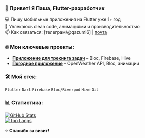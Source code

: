### 👋 Привет! Я Паша, Flutter-разработчик  

💻 Пишу мобильные приложения на Flutter уже 1+ год  
🚀 Увлекаюсь clean code, анимациями и производительностью  
📫 Как связаться: [телеграм/@qazumi6] | [почта](pgriskevic75@gmail.com)  

### 🔥 Мои ключевые проекты:  
- [**Приложение для трекинга задач**]((https://github.com/pashaxd/task_organizer)) – Bloc, Firebase, Hive  
- [**Погодное приложение**](https://github.com/pashaxd/weather_clean) – OpenWeather API, Bloc, анимации  

### 🛠️ Мой стек:  
`Flutter` `Dart` `Firebase` `Bloc/Riverpod` `Hive` `Git`  

### 📊 Статистика:  
[![GitHub Stats](https://github-readme-stats.vercel.app/api?username=pashaxd&show_icons=true&theme=radical)](https://github.com/pashaxd)  
[![Top Langs](https://github-readme-stats.vercel.app/api/top-langs/?username=pashaxd&layout=compact&theme=radical)](https://github.com/pashaxd)  

⭐ **Спасибо за визит!**  
